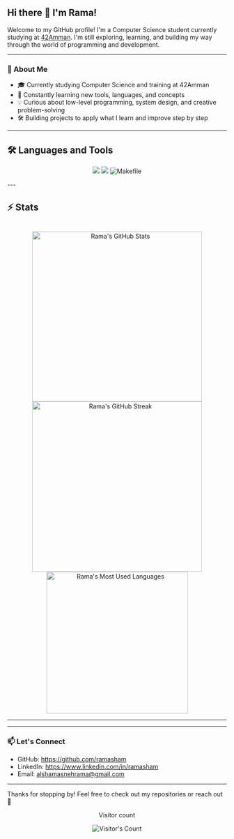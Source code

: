 ## Hi there 👋 I'm Rama!

Welcome to my GitHub profile! I'm a Computer Science student currently studying at [42Amman](https://42amman.jo). I'm still exploring, learning, and building my way through the world of programming and development.

---

### 🌱 About Me

- 🎓 Currently studying Computer Science and training at 42Amman  
- 🧠 Constantly learning new tools, languages, and concepts  
- 💡 Curious about low-level programming, system design, and creative problem-solving  
- 🛠️ Building projects to apply what I learn and improve step by step

---
## 🛠️ Languages and Tools

<p align="center">
  <img src="https://skillicons.dev/icons?i=c,cpp,java,git" />
  <img src="https://skillicons.dev/icons?i=linux,vim" />
  <img src="https://img.shields.io/badge/Makefile-000?style=for-the-badge&logo=gnubash&logoColor=white" alt="Makefile" />
</p>
---

## ⚡️ Stats

<br>

<div align="center">
  <img width="390" src="https://github-readme-stats.vercel.app/api?username=ramasham&theme=transparent&count_private=true&show_icons=true&rank_icon=github&locale=en" alt="Rama's GitHub Stats" />
  <img width="390" src="https://github-readme-streak-stats.herokuapp.com/?user=ramasham&theme=transparent&count_private=true&border_radius=10&locale=en" alt="Rama's GitHub Streak" />
  <img width="325" src="https://github-readme-stats.vercel.app/api/top-langs?username=ramasham&theme=transparent&layout=donut&hide=css,html&langs_count=8&border_radius=10&show_icons=true&locale=en" alt="Rama's Most Used Languages" />
</div>

---

<hr>

### 📫 Let's Connect

- GitHub: https://github.com/ramasham
- LinkedIn: https://www.linkedin.com/in/ramasham
- Email: alshamasnehrama@gmail.com

---

Thanks for stopping by! Feel free to check out my repositories or reach out 🙂

<div align="center"> 
  <p>Visitor count</p>
  <img src="https://profile-counter.glitch.me/ramasham/count.svg" alt="Visitor's Count" />
</div>
